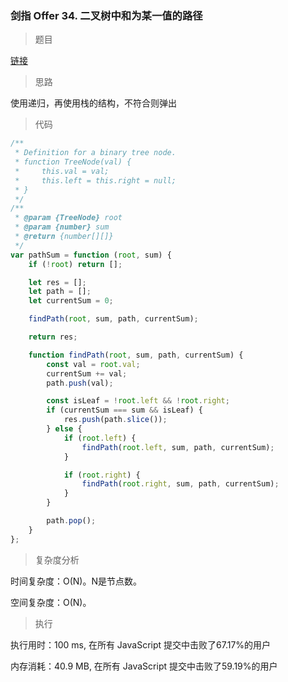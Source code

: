 ### 剑指 Offer 34. 二叉树中和为某一值的路径

> 题目

[链接](https://leetcode-cn.com/problems/er-cha-shu-zhong-he-wei-mou-yi-zhi-de-lu-jing-lcof/)

> 思路

使用递归，再使用栈的结构，不符合则弹出

> 代码

```js
/**
 * Definition for a binary tree node.
 * function TreeNode(val) {
 *     this.val = val;
 *     this.left = this.right = null;
 * }
 */
/**
 * @param {TreeNode} root
 * @param {number} sum
 * @return {number[][]}
 */
var pathSum = function (root, sum) {
    if (!root) return [];

    let res = [];
    let path = [];
    let currentSum = 0;

    findPath(root, sum, path, currentSum);

    return res;

    function findPath(root, sum, path, currentSum) {
        const val = root.val;
        currentSum += val;
        path.push(val);

        const isLeaf = !root.left && !root.right;
        if (currentSum === sum && isLeaf) {
            res.push(path.slice());
        } else {
            if (root.left) {
                findPath(root.left, sum, path, currentSum);
            }

            if (root.right) {
                findPath(root.right, sum, path, currentSum);
            }
        }

        path.pop();
    }
};
```

> 复杂度分析

时间复杂度：O(N)。N是节点数。

空间复杂度：O(N)。

> 执行

执行用时：100 ms, 在所有 JavaScript 提交中击败了67.17%的用户

内存消耗：40.9 MB, 在所有 JavaScript 提交中击败了59.19%的用户